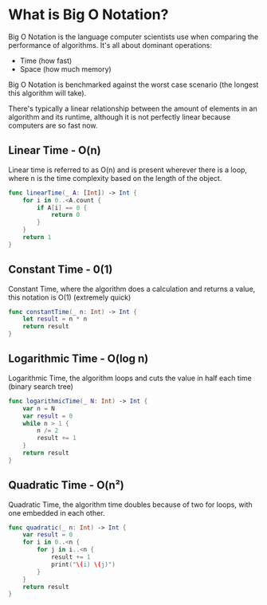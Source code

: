 # What is Big O Notation?

Big O Notation is the language computer scientists use when comparing the performance of algorithms. It's all about dominant operations:
* Time (how fast)
* Space (how much memory)

Big O Notation is benchmarked against the worst case scenario (the longest this algorithm will take).

There's typically a linear relationship between the amount of elements in an algorithm and its runtime, although it is not perfectly linear because computers are so fast now. 

## Linear Time - O(n)
Linear time is referred to as O(n) and is present wherever there is a loop, where n is the time complexity based on the length of the object.

```swift
func linearTime(_ A: [Int]) -> Int {
    for i in 0..<A.count {
        if A[i] == 0 {
            return 0
        }
    }
    return 1
}
```
## Constant Time - 0(1)
Constant Time, where the algorithm does a calculation and returns a value, this notation is O(1) (extremely quick)

```swift
func constantTime(_ n: Int) -> Int {
    let result = n * n
    return result
}
```
## Logarithmic Time - O(log n)
Logarithmic Time, the algorithm loops and cuts the value in half each time (binary search tree)

```swift
func logarithmicTime(_ N: Int) -> Int {
    var n = N
    var result = 0
    while n > 1 {
        n /= 2
        result += 1
    }
    return result
}
```
## Quadratic Time - O(n²)
Quadratic Time, the algorithm time doubles because of two for loops, with one embedded in each other.

```swift
func quadratic(_ n: Int) -> Int {
    var result = 0
    for i in 0..<n {
        for j in i..<n {
            result += 1
            print("\(i) \(j)")
        }
    }
    return result
}
